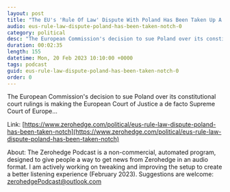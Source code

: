 ```yaml
---
layout: post
title: "The EU's 'Rule Of Law' Dispute With Poland Has Been Taken Up A Notch"
audio: eus-rule-law-dispute-poland-has-been-taken-notch-0
category: political
desc: "The European Commission's decision to sue Poland over its constitutional court rulings is making the European Court of Justice a de facto Supreme Court of Europe..."
duration: 00:02:35
length: 155
datetime: Mon, 20 Feb 2023 10:10:00 +0000
tags: podcast
guid: eus-rule-law-dispute-poland-has-been-taken-notch-0
order: 0
---
```

The European Commission's decision to sue Poland over its constitutional court rulings is making the European Court of Justice a de facto Supreme Court of Europe...

Link: [https://www.zerohedge.com/political/eus-rule-law-dispute-poland-has-been-taken-notch](https://www.zerohedge.com/political/eus-rule-law-dispute-poland-has-been-taken-notch)

About: The Zerohedge Podcast is a non-commercial, automated program, designed to give people a way to get news from Zerohedge in an audio format.  I am actively working on tweaking and improving the setup to create a better listening experience (February 2023).  Suggestions are welcome: [zerohedgePodcast@outlook.com](mailto:zerohedgePodcast@outlook.com)